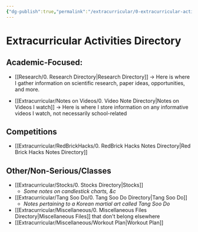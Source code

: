 ```yaml
---
{"dg-publish":true,"permalink":"/extracurricular/0-extracurricular-activities-directory/"}
---
```


# Extracurricular Activities Directory
## Academic-Focused:
- [[Research/0. Research Directory\|Research Directory]] → Here is where I gather information on scientific research, paper ideas, opportunities, and more.

- [[Extracurricular/Notes on Videos/0. Video Note Directory\|Notes on Videos I watch]] → Here is where I store information on any informative videos I watch, not necessarily school-related
## Competitions
- [[Extracurricular/RedBrickHacks/0. RedBrick Hacks Notes Directory\|Red Brick Hacks Notes Directory]]

## Other/Non-Serious/Classes
- [[Extracurricular/Stocks/0. Stocks Directory\|Stocks]] 
	- *Some notes on candlestick charts, &c*
- [[Extracurricular/Tang Soo Do/0. Tang Soo Do Directory\|Tang Soo Do]] 
	- *Notes pertaining to a Korean martial art called Tang Soo Do*
- [[Extracurricular/Miscellaneous/0. Miscellaneous Files Directory\|Miscellaneous Files]] that don't belong elsewhere
- [[Extracurricular/Miscellaneous/Workout Plan\|Workout Plan]]